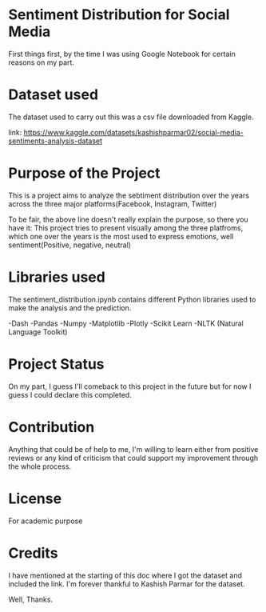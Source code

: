 # Sentiment Distribution for Social Media 

First things first, by the time I was using Google Notebook for certain reasons on my part.

# Dataset used
The dataset used to carry out this was a csv file downloaded from Kaggle.

link: https://www.kaggle.com/datasets/kashishparmar02/social-media-sentiments-analysis-dataset


# Purpose of the Project
This is a project aims to analyze the sebtiment distribution over the years across the three major platforms(Facebook, Instagram, Twitter)

To be fair, the above line doesn't really explain the purpose, so there you have it: This project tries to present visually among the three platfroms, which one over the years is the most used to express emotions, well sentiment(Positive, negative, neutral)

# Libraries used
The sentiment_distribution.ipynb contains different Python libraries used to make the analysis and the prediction. 

-Dash
-Pandas
-Numpy
-Matplotlib
-Plotly
-Scikit Learn
-NLTK (Natural Language Toolkit)

# Project Status

On my part, I guess I'll comeback to this project in the future but for now I guess I could declare this completed.

# Contribution

Anything that could be of help to me, I'm willing to learn either from positive reviews or any kind of criticism that could support my improvement through the whole process.

# License

For academic purpose

# Credits 

I have mentioned at the starting of this doc where I got the dataset and included the link. I'm forever thankful to Kashish Parmar for the dataset.


Well, Thanks.




